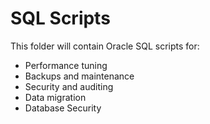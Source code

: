 # SQL Scripts
This folder will contain Oracle SQL scripts for:
- Performance tuning
- Backups and maintenance
- Security and auditing
- Data migration
- Database Security
